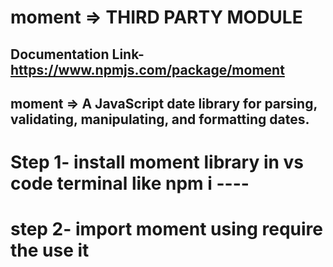 # moment => THIRD PARTY MODULE
## Documentation Link- https://www.npmjs.com/package/moment
## moment => A JavaScript date library for parsing, validating, manipulating, and formatting dates.


# Step 1- install moment library in vs code terminal like npm i ----

# step 2- import moment using require the use it

